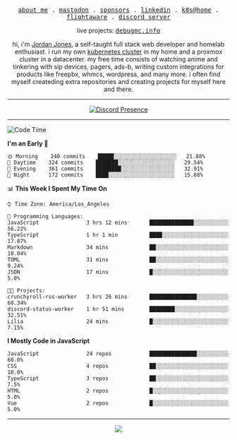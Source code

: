 <p align="center">
  <samp>
    <a href="https://jordanjones.org/">about me</a> .
    <a href="https://mastodon.social/@kashall">mastodon</a> .
    <a href="https://github.com/sponsors/kashalls">sponsors</a> .
    <a href="https://linkedin.com/in/jordpjones">linkedin</a> .
    <a href="https://github.com/kashalls/home-cluster">k8s@home</a> .
    <a href="https://flightaware.com/adsb/stats/user/kashalls">flightaware</a> .
    <a href="https://discord.gg/ctgrp8k">discord server</a>
  </samp>
</p>

<p align="center">
  live projects: 
  <samp>
    <a href="https://debugmc.info">debugmc.info</a>
  </samp>
</p>

<p align="center">hi, i'm <a href="https://jordanjones.org/">Jordan Jones</a>, a self-taught full stack web developer and homelab enthusiast. i run my own <a href="https://github.com/kashalls/home-cluster">kubernetes cluster</a> in my home and a proxmox cluster in a datacenter. my free time consists of watching anime and tinkering with sip devices, pagers, ads-b, writing custom integrations for products like freepbx, whmcs, wordpress, and many more. i often find myself createding extra repositories and creating projects for myself here and there. </p>

---
<div align="center">

[![Discord Presence](https://lanyard.cnrad.dev/api/201077739589992448)](https://discord.com/users/201077739589992448)

</div>

---

<!--START_SECTION:waka-->
![Code Time](http://img.shields.io/badge/Code%20Time-1%2C203%20hrs%2035%20mins-blue)

**I'm an Early 🐤** 

```text
🌞 Morning    240 commits    █████░░░░░░░░░░░░░░░░░░░░   21.88% 
🌆 Daytime    324 commits    ███████░░░░░░░░░░░░░░░░░░   29.54% 
🌃 Evening    361 commits    ████████░░░░░░░░░░░░░░░░░   32.91% 
🌙 Night      172 commits    ████░░░░░░░░░░░░░░░░░░░░░   15.68%

```


📊 **This Week I Spent My Time On** 

```text
⌚︎ Time Zone: America/Los_Angeles

💬 Programming Languages: 
JavaScript               3 hrs 12 mins       ██████████████░░░░░░░░░░░   56.22% 
TypeScript               1 hr 1 min          ████░░░░░░░░░░░░░░░░░░░░░   17.87% 
Markdown                 34 mins             ██░░░░░░░░░░░░░░░░░░░░░░░   10.04% 
TOML                     31 mins             ██░░░░░░░░░░░░░░░░░░░░░░░   9.24% 
JSON                     17 mins             █░░░░░░░░░░░░░░░░░░░░░░░░   5.0%

🐱‍💻 Projects: 
crunchyroll-rss-worker   3 hrs 26 mins       ███████████████░░░░░░░░░░   60.34% 
discord-status-worker    1 hr 51 mins        ████████░░░░░░░░░░░░░░░░░   32.51% 
Lilia                    24 mins             █░░░░░░░░░░░░░░░░░░░░░░░░   7.15%

```

**I Mostly Code in JavaScript** 

```text
JavaScript               24 repos            ███████████████░░░░░░░░░░   60.0% 
CSS                      4 repos             ██░░░░░░░░░░░░░░░░░░░░░░░   10.0% 
TypeScript               3 repos             ██░░░░░░░░░░░░░░░░░░░░░░░   7.5% 
HTML                     2 repos             █░░░░░░░░░░░░░░░░░░░░░░░░   5.0% 
Vue                      2 repos             █░░░░░░░░░░░░░░░░░░░░░░░░   5.0%

```



<!--END_SECTION:waka-->

---

<p align="center">
  <a href="https://github.com/sponsors/kashalls">
    <img src='https://cdn.jsdelivr.net/gh/kashalls/kashalls/sponsors/sponsors.svg'/>
  </a>
</p>
